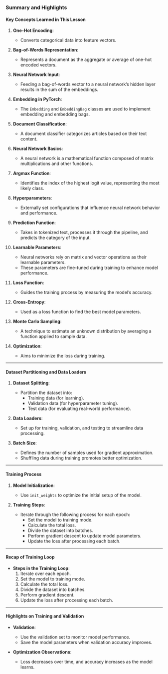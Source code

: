 ### Summary and Highlights

#### Key Concepts Learned in This Lesson

1. **One-Hot Encoding**:
   - Converts categorical data into feature vectors.
   
2. **Bag-of-Words Representation**:
   - Represents a document as the aggregate or average of one-hot encoded vectors.

3. **Neural Network Input**:
   - Feeding a bag-of-words vector to a neural network’s hidden layer results in the sum of the embeddings.

4. **Embedding in PyTorch**:
   - The `Embedding` and `EmbeddingBag` classes are used to implement embedding and embedding bags.

5. **Document Classification**:
   - A document classifier categorizes articles based on their text content.

6. **Neural Network Basics**:
   - A neural network is a mathematical function composed of matrix multiplications and other functions.

7. **Argmax Function**:
   - Identifies the index of the highest logit value, representing the most likely class.

8. **Hyperparameters**:
   - Externally set configurations that influence neural network behavior and performance.

9. **Prediction Function**:
   - Takes in tokenized text, processes it through the pipeline, and predicts the category of the input.

10. **Learnable Parameters**:
    - Neural networks rely on matrix and vector operations as their learnable parameters.
    - These parameters are fine-tuned during training to enhance model performance.

11. **Loss Function**:
    - Guides the training process by measuring the model’s accuracy.

12. **Cross-Entropy**:
    - Used as a loss function to find the best model parameters.

13. **Monte Carlo Sampling**:
    - A technique to estimate an unknown distribution by averaging a function applied to sample data.

14. **Optimization**:
    - Aims to minimize the loss during training.

---

#### Dataset Partitioning and Data Loaders
1. **Dataset Splitting**:
   - Partition the dataset into:
     - Training data (for learning).
     - Validation data (for hyperparameter tuning).
     - Test data (for evaluating real-world performance).

2. **Data Loaders**:
   - Set up for training, validation, and testing to streamline data processing.

3. **Batch Size**:
   - Defines the number of samples used for gradient approximation.
   - Shuffling data during training promotes better optimization.

---

#### Training Process
1. **Model Initialization**:
   - Use `init_weights` to optimize the initial setup of the model.

2. **Training Steps**:
   - Iterate through the following process for each epoch:
     - Set the model to training mode.
     - Calculate the total loss.
     - Divide the dataset into batches.
     - Perform gradient descent to update model parameters.
     - Update the loss after processing each batch.

---

#### Recap of Training Loop
- **Steps in the Training Loop**:
  1. Iterate over each epoch.
  2. Set the model to training mode.
  3. Calculate the total loss.
  4. Divide the dataset into batches.
  5. Perform gradient descent.
  6. Update the loss after processing each batch.

---

#### Highlights on Training and Validation
- **Validation**:
  - Use the validation set to monitor model performance.
  - Save the model parameters when validation accuracy improves.

- **Optimization Observations**:
  - Loss decreases over time, and accuracy increases as the model learns.

